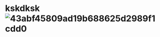 # kskdksk![43abf45809ad19b688625d2989f1cdd0](https://github.com/user-attachments/assets/0c3f178b-8030-4bbb-9ca5-0209f1e2af83)
